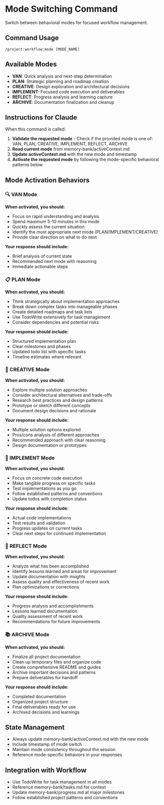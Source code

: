# Mode Switching Command

Switch between behavioral modes for focused workflow management.

## Command Usage
```
/project:workflow:mode [MODE_NAME]
```

## Available Modes
- **VAN**: Quick analysis and next-step determination
- **PLAN**: Strategic planning and roadmap creation  
- **CREATIVE**: Design exploration and architectural decisions
- **IMPLEMENT**: Focused code execution and deliverables
- **REFLECT**: Progress analysis and learning capture
- **ARCHIVE**: Documentation finalization and cleanup

## Instructions for Claude

When this command is called:

1. **Validate the requested mode** - Check if the provided mode is one of: VAN, PLAN, CREATIVE, IMPLEMENT, REFLECT, ARCHIVE
2. **Read current mode** from memory-bank/activeContext.md 
3. **Update activeContext.md** with the new mode and timestamp
4. **Activate the requested mode** by following the mode-specific behavioral patterns below

## Mode Activation Behaviors

### 🔍 VAN Mode
**When activated, you should:**
- Focus on rapid understanding and analysis
- Spend maximum 5-10 minutes in this mode
- Quickly assess the current situation
- Identify the most appropriate next mode (PLAN/IMPLEMENT/CREATIVE)
- Provide clear direction on what to do next

**Your response should include:**
- Brief analysis of current state
- Recommended next mode with reasoning
- Immediate actionable steps

### 📋 PLAN Mode  
**When activated, you should:**
- Think strategically about implementation approaches
- Break down complex tasks into manageable phases
- Create detailed roadmaps and task lists
- Use TodoWrite extensively for task management
- Consider dependencies and potential risks

**Your response should include:**
- Structured implementation plan
- Clear milestones and phases
- Updated todo list with specific tasks
- Timeline estimates where relevant

### 🎨 CREATIVE Mode
**When activated, you should:**
- Explore multiple solution approaches
- Consider architectural alternatives and trade-offs
- Research best practices and design patterns
- Prototype or sketch different concepts
- Document design decisions and rationale

**Your response should include:**
- Multiple solution options explored
- Pros/cons analysis of different approaches
- Recommended approach with clear reasoning
- Design documentation or prototypes

### 🔧 IMPLEMENT Mode
**When activated, you should:**
- Focus on concrete code execution
- Make tangible progress on specific tasks
- Test implementations as you go
- Follow established patterns and conventions
- Update todos with completion status

**Your response should include:**
- Actual code implementations
- Test results and validation
- Progress updates on current tasks
- Clear next steps for continued implementation

### 🤔 REFLECT Mode
**When activated, you should:**
- Analyze what has been accomplished
- Identify lessons learned and areas for improvement
- Update documentation with insights
- Assess quality and effectiveness of recent work
- Plan optimizations or corrections

**Your response should include:**
- Progress analysis and accomplishments
- Lessons learned documentation
- Quality assessment of recent work
- Recommendations for future improvements

### 📚 ARCHIVE Mode
**When activated, you should:**
- Finalize all project documentation
- Clean up temporary files and organize code
- Create comprehensive README and guides
- Archive important decisions and patterns
- Prepare deliverables for handoff

**Your response should include:**
- Completed documentation
- Organized project structure
- Final deliverables ready for use
- Archived decisions and learnings

## State Management
- Always update memory-bank/activeContext.md with the new mode
- Include timestamp of mode switch
- Maintain mode consistency throughout the session
- Reference mode-specific behaviors in your responses

## Integration with Workflow
- Use TodoWrite for task management in all modes
- Reference memory-bank/tasks.md for context
- Update memory-bank/progress.md at major milestones
- Follow established project patterns and conventions